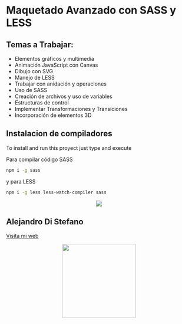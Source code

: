 # Maquetado Avanzado con SASS y LESS

Temas a Trabajar:
-----------------

* Elementos gráficos y multimedia
* Animación JavaScript con Canvas
* Dibujo con SVG
* Manejo de LESS
* Trabajar con anidación y operaciones
* Uso de SASS
* Creación de archivos y uso de variables
* Estructuras de control
* Implementar Transformaciones y Transiciones
* Incorporación de elementos 3D

## Instalacion de compiladores
To install and run this proyect just type and execute

Para compilar código SASS
```bash
npm i -g sass
```
y para LESS
```bash
npm i -g less less-watch-compiler sass
```

<div align="center" ><img src="https://www.kindpng.com/picc/m/485-4850280_sass-and-less-support-sass-less-logo-png.png"></div>

## Alejandro Di Stefano
[Visita mi web](https://armotusitio.com)

<div align="center"><img src="https://armotusitio.com/img/Logo-Armo-tu-sitio-com.gif" width="200" /></div>
